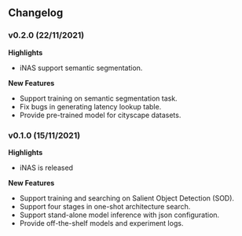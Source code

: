 ## Changelog

### v0.2.0 (22/11/2021)

**Highlights**

- iNAS support semantic segmentation.

**New Features**

- Support training on semantic segmentation task.
- Fix bugs in generating latency lookup table.
- Provide pre-trained model for cityscape datasets.

### v0.1.0 (15/11/2021)

**Highlights**

- iNAS is released

**New Features**

- Support training and searching on Salient Object Detection (SOD).
- Support four stages in one-shot architecture search.
- Support stand-alone model inference with json configuration.
- Provide off-the-shelf models and experiment logs.
